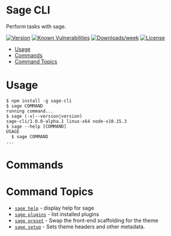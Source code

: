 Sage CLI
================

Perform tasks with sage.

[![Version](https://img.shields.io/npm/v/sage-cli.svg)](https://npmjs.org/package/sage-cli)
[![Known Vulnerabilities](https://snyk.io/test/npm/sage-cli/badge.svg)](https://snyk.io/test/npm/sage-cli)
[![Downloads/week](https://img.shields.io/npm/dw/sage-cli.svg)](https://npmjs.org/package/sage-cli)
[![License](https://img.shields.io/npm/l/sage-cli.svg)](https://github.com/roots/sage-cli/blob/master/package.json)

<!-- toc -->
* [Usage](#usage)
* [Commands](#commands)
* [Command Topics](#command-topics)
<!-- tocstop -->
# Usage
<!-- usage -->
```sh-session
$ npm install -g sage-cli
$ sage COMMAND
running command...
$ sage (-v|--version|version)
sage-cli/1.0.0-alpha.1 linux-x64 node-v10.15.3
$ sage --help [COMMAND]
USAGE
  $ sage COMMAND
...
```
<!-- usagestop -->
# Commands
<!-- commands -->
# Command Topics

* [`sage help`](docs/help.md) - display help for sage
* [`sage plugins`](docs/plugins.md) - list installed plugins
* [`sage preset`](docs/preset.md) - Swap the front-end scaffolding for the theme
* [`sage setup`](docs/setup.md) - Sets theme headers and other metadata.

<!-- commandsstop -->
